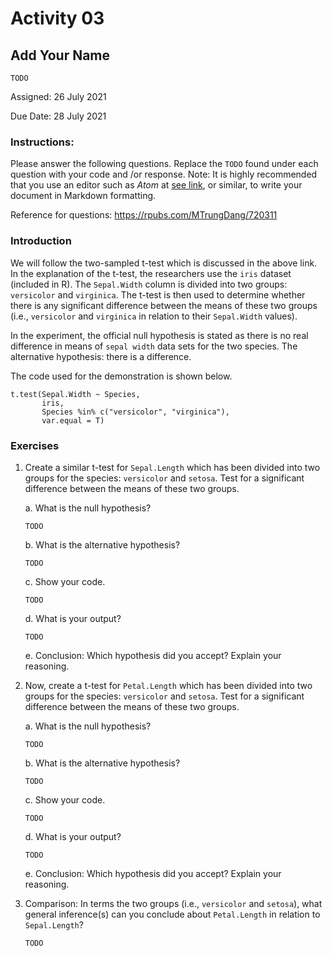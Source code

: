 # Activity 03

## Add Your Name
`TODO`

Assigned: 26 July 2021

Due Date: 28 July 2021

### Instructions:
Please answer the following questions. Replace the `TODO` found under each question with your code and /or response. Note: It is highly recommended that you use an editor such as *Atom* at [see link](https://atom.io/), or similar, to write your document in Markdown formatting.


Reference for questions: https://rpubs.com/MTrungDang/720311

###  Introduction

We will follow the two-sampled t-test which is discussed in the above link. In the explanation of the t-test, the researchers use the `iris` dataset (included in R). The `Sepal.Width` column is divided into two groups: `versicolor` and `virginica`. The t-test is then used to determine whether there is any significant difference between the means of these two groups (i.e., `versicolor` and `virginica` in relation to their `Sepal.Width` values).


In the experiment, the official null hypothesis is stated as there is no real difference in means of `sepal width` data sets for the two species. The alternative hypothesis: there is a difference.

The code used for the demonstration is shown below.

```
t.test(Sepal.Width ~ Species,
       iris,
       Species %in% c("versicolor", "virginica"),
       var.equal = T)
```


### Exercises

1. Create a similar t-test for `Sepal.Length` which has been divided into two groups for the species: `versicolor` and  `setosa`. Test for a significant difference between the means of these two groups.


	a. What is the null hypothesis?

	`TODO`

	b. What is the alternative hypothesis?

	`TODO`

	c. Show your code.

	`TODO`

	d. What is your output?

	`TODO`

	e. Conclusion: Which hypothesis did you accept? Explain your reasoning.


2. Now, create a t-test for `Petal.Length` which has been divided into two groups for the species: `versicolor` and  `setosa`. Test for a significant difference between the means of these two groups.


	a. What is the null hypothesis?

	`TODO`

	b. What is the alternative hypothesis?

	`TODO`

	c. Show your code.

	`TODO`

	d. What is your output?

	`TODO`

	e. Conclusion: Which hypothesis did you accept? Explain your reasoning.


3. Comparison: In terms the two groups (i.e., `versicolor` and  `setosa`), what general inference(s) can you conclude about `Petal.Length` in relation to `Sepal.Length`?

	`TODO`
